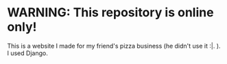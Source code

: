 # WARNING: This repository is online only!

This is a website I made for my friend's pizza business (he didn't use it :|. ). I used Django.

